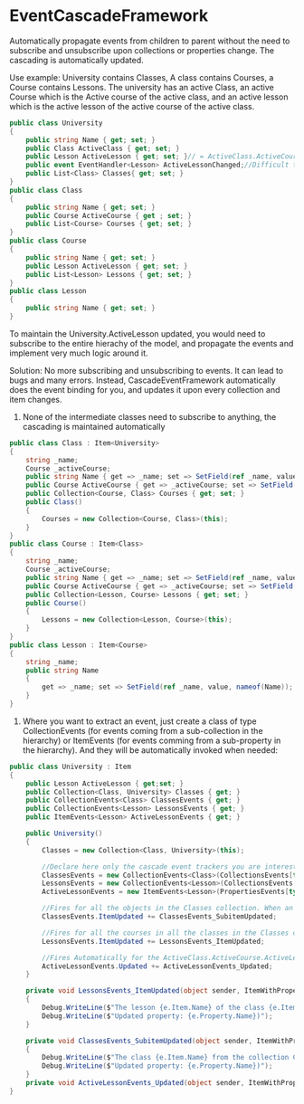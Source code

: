 # EventCascadeFramework
Automatically propagate events from children to parent without the need to subscribe and unsubscribe upon collections or properties change. The cascading is automatically updated.

Use example:
University contains Classes, A class contains Courses, a Course contains Lessons. The university has an active Class, an active Course which is the Active course of the active class, and an active lesson which is the active lesson of the active course of the active class.

```csharp
public class University
{
    public string Name { get; set; }
    public Class ActiveClass { get; set; }
    public Lesson ActiveLesson { get; set; }// = ActiveClass.ActiveCourse.ActiveLesson whic is difficult to maintain
    public event EventHandler<Lesson> ActiveLessonChanged;//Difficult to maintain, we need to keep the track of the ActiveClass changed and ActiveCourse changed
    public List<Class> Classes{ get; set; }
}
public class Class
{
    public string Name { get; set; }
    public Course ActiveCourse { get ; set; }
    public List<Course> Courses { get; set; }
}
public class Course
{
    public string Name { get; set; }
    public Lesson ActiveLesson { get; set; }
    public List<Lesson> Lessons { get; set; }
}
public class Lesson
{
    public string Name { get; set; }
}

```
To maintain the University.ActiveLesson updated, you would need to subscribe to the entire hierachy of the model, and propagate the events and implement very much logic around it.

Solution: No more subscribing and unsubscribing to events. It can lead to bugs and many errors. Instead, CascadeEventFramework automatically does the event binding for you, and updates it upon every collection and item changes.

1. None of the intermediate classes need to subscribe to anything, the cascading is maintained automatically
```csharp
public class Class : Item<University>
{
    string _name;
    Course _activeCourse;
    public string Name { get => _name; set => SetField(ref _name, value, nameof(Name)); }
    public Course ActiveCourse { get => _activeCourse; set => SetField(ref _activeCourse, value, nameof(ActiveCourse)); }
    public Collection<Course, Class> Courses { get; set; }
    public Class()
    {
        Courses = new Collection<Course, Class>(this);
    }
}
public class Course : Item<Class>
{
    string _name;
    Course _activeCourse;
    public string Name { get => _name; set => SetField(ref _name, value, nameof(Name)); }
    public Course ActiveCourse { get => _activeCourse; set => SetField(ref _activeCourse, value, nameof(ActiveCourse)); }
    public Collection<Lesson, Course> Lessons { get; set; }
    public Course()
    {
        Lessons = new Collection<Lesson, Course>(this);
    }
}
public class Lesson : Item<Course>
{
    string _name;
    public string Name
    {
        get => _name; set => SetField(ref _name, value, nameof(Name));
    }
}
```

1. Where you want to extract an event, just create a class of type CollectionEvents (for events coming from a sub-collection in the hierarchy) or ItemEvents (for events comming from a sub-property in the hierarchy). And they will be automatically invoked when needed:
```csharp
public class University : Item
{
    public Lesson ActiveLesson { get;set; }
    public Collection<Class, University> Classes { get; }
    public CollectionEvents<Class> ClassesEvents { get; }
    public CollectionEvents<Lesson> LessonsEvents { get; }
    public ItemEvents<Lesson> ActiveLessonEvents { get; }

    public University()
    {
        Classes = new Collection<Class, University>(this);

        //Declare here only the cascade event trackers you are interested into, and ignore all the rest. For example if you don'y need to know when the Courses collection is being changed, you don's need to refference that one, but you can still follow events of sub-items of courses
        ClassesEvents = new CollectionEvents<Class>(CollectionsEvents[typeof(Class)]);
        LessonsEvents = new CollectionEvents<Lesson>(CollectionsEvents[typeof(Lesson)]);
        ActiveLessonEvents = new ItemEvents<Lesson>(PropertiesEvents[typeof(Lesson)]);

        //Fires for all the objects in the Classes collection. When an object is removed from the colelction, this event will not folow it anymore. Also newly added objects will be included in this event
        ClassesEvents.ItemUpdated += ClassesEvents_SubitemUpdated;

        //Fires for all the courses in all the classes in the Classes collection. No need to subscribe and unsubscribe to and from each Course of each Class upon every collection change
        LessonsEvents.ItemUpdated += LessonsEvents_ItemUpdated;

        //Fires Automatically for the ActiveClass.ActiveCourse.ActiveLesson property. When the ActiveClass or ActiveCourse or ActiveLesson changes, the event will follow the updated refference
        ActiveLessonEvents.Updated += ActiveLessonEvents_Updated;
    }

    private void LessonsEvents_ItemUpdated(object sender, ItemWithPropertyEventArgs<Lesson> e)
    {
        Debug.WriteLine($"The lesson {e.Item.Name} of the class {e.Item.Parent.Name} of the class {e.Item.Parent.Parent.Name} from the collection Classes has been updated");
        Debug.WriteLine($"Updated property: {e.Property.Name})");
    }

    private void ClassesEvents_SubitemUpdated(object sender, ItemWithPropertyEventArgs<Class> e)
    {
        Debug.WriteLine($"The class {e.Item.Name} from the collection Classes has been updated");
        Debug.WriteLine($"Updated property: {e.Property.Name})");
    }
    private void ActiveLessonEvents_Updated(object sender, ItemWithPropertyEventArgs<Lesson> e) => ActiveLesson = e.Item;
}

```
